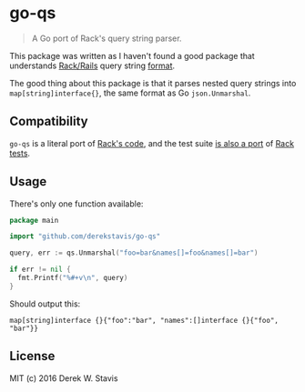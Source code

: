 # go-qs

>A Go port of Rack's query string parser.

This package was written as I haven't found a good package that understands
[Rack/Rails](http://guides.rubyonrails.org/form_helpers.html#understanding-parameter-naming-conventions) query string [format](https://gist.github.com/dapplebeforedawn/3724090).

The good thing about this package is that it parses nested query strings into
`map[string]interface{}`, the same format as Go `json.Unmarshal`.

## Compatibility

`go-qs` is a literal port of [Rack's code](https://github.com/rack/rack/blob/rack-1.3/lib/rack/utils.rb#L114),
and the test suite [is also a port](https://github.com/derekstavis/go-qs/blob/master/qs/qs_test.go)
of [Rack tests](https://github.com/rack/rack/blob/rack-1.3/test/spec_utils.rb#L107).

## Usage

There's only one function available:

```go
package main

import "github.com/derekstavis/go-qs"

query, err := qs.Unmarshal("foo=bar&names[]=foo&names[]=bar")

if err != nil {
  fmt.Printf("%#+v\n", query)
}
```

Should output this:

```
map[string]interface {}{"foo":"bar", "names":[]interface {}{"foo", "bar"}}
```

## License

MIT (c) 2016 Derek W. Stavis

